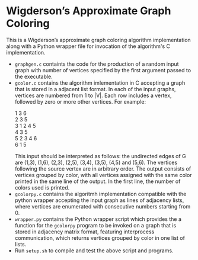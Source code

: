 # Wigderson’s Approximate Graph Coloring
This is a Wigderson’s approximate graph coloring algorithm implementation 
along with a Python wrapper file for invocation of the algorithm's C 
implementation.

- `graphgen.c` containts the code for the production of a random input graph 
with number of vertices specified by the first argument passed to the 
executable.
- `gcolor.c` contains the algorithm imlementation in C accepting a graph that 
is stored in a adjacent list format. In each of the input graphs, vertices are 
numbered from 1 to |V|. Each row includes a vertex, followed by zero or more 
other vertices. For example:<p>
1 3 6<br />
2 3 5<br />
3 1 2 4 5<br />
4 3 5<br />
5 2 3 4 6<br />
6 1 5</p>
This input should be interpreted as follows: the undirected edges of G are 
(1,3), (1,6), (2,3), (2,5), (3,4), (3,5), (4,5) and (5,6). The vertices 
following the source vertex are in arbitrary order. The output consists of 
vertices grouped by color, with all vertices assigned with the same color 
printed in the same line of the output. In the first line, the number of colors 
used is printed.
- `gcolorpy.c` contains the algoritmh implementation compatible with the python 
wrapper accepting the input graph as lines of adjacency lists, where vertices 
are enumerated with consecutive numbers starting from 0.
- `wrapper.py` contains the Python wrapper script which provides the a function 
for the `gcolorpy` program to be invoked on a graph that is stored in adjacency 
matrix format, featuring interprocess communication, which returns vertices 
grouped by color in one list of lists.
- Run `setup.sh` to compile and test the above script and programs.

